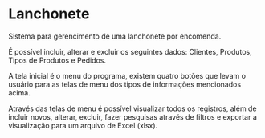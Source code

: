 # Lanchonete

Sistema para gerencimento de uma lanchonete por encomenda.

É possível incluir, alterar e excluir os seguintes dados: Clientes, Produtos, Tipos de Produtos e Pedidos.

A tela inicial é o menu do programa, existem quatro botões que levam o usuário para as telas de menu dos tipos de informações mencionados acima.

Através das telas de menu é possível visualizar todos os registros, além de incluir novos, alterar, excluir, fazer pesquisas através de filtros e exportar a visualização para um arquivo de Excel (xlsx).
